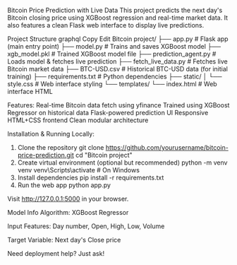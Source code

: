 Bitcoin Price Prediction with Live Data
This project predicts the next day's Bitcoin closing price using XGBoost regression and real-time market data. It also features a clean Flask web interface to display live predictions.

Project Structure
graphql
Copy
Edit
Bitcoin project/
├── app.py                   # Flask app (main entry point)
├── model.py                 # Trains and saves XGBoost model
├── xgb_model.pkl            # Trained XGBoost model file
├── prediction_agent.py      # Loads model & fetches live prediction
├── fetch_live_data.py       # Fetches live Bitcoin market data
├── BTC-USD.csv              # Historical BTC-USD data (for initial training)
├── requirements.txt         # Python dependencies
├── static/
│   └── style.css            # Web interface styling
└── templates/
    └── index.html           # Web interface HTML

    
 Features:
Real-time Bitcoin data fetch using yfinance
Trained using XGBoost Regressor on historical data
Flask-powered prediction UI
Responsive HTML+CSS frontend
Clean modular architecture

Installation & Running Locally: 
1. Clone the repository
git clone https://github.com/yourusername/bitcoin-price-prediction.git
cd "Bitcoin project"
2. Create virtual environment (optional but recommended)
     python -m venv venv
     venv\Scripts\activate    # On Windows
3. Install dependencies
     pip install -r requirements.txt
4. Run the web app
     python app.py
   
Visit http://127.0.0.1:5000 in your browser.




 Model Info
Algorithm: XGBoost Regressor

Input Features: Day number, Open, High, Low, Volume

Target Variable: Next day's Close price




Need deployment help? Just ask!
